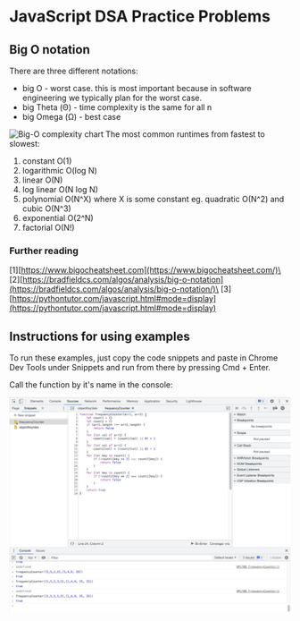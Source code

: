 # JavaScript DSA Practice Problems

## Big O notation

There are three different notations:

- big O - worst case. this is most important because in software engineering we typically plan for the worst case.
- big Theta (Θ) - time complexity is the same for all n
- big Omega (Ω) - best case

![Big-O complexity chart](https://miro.medium.com/max/1400/1*5ZLci3SuR0zM_QlZOADv8Q.jpeg)
The most common runtimes from fastest to slowest:

1. constant O(1)
2. logarithmic O(log N)
3. linear O(N)
4. log linear O(N log N)
5. polynomial O(N^X) where X is some constant eg. quadratic O(N^2) and cubic O(N^3)
6. exponential O(2^N)
7. factorial O(N!)

### Further reading

[1][https://www.bigocheatsheet.com](https://www.bigocheatsheet.com/)\
[2][https://bradfieldcs.com/algos/analysis/big-o-notation](https://bradfieldcs.com/algos/analysis/big-o-notation/)\
[3][https://pythontutor.com/javascript.html#mode=display](https://pythontutor.com/javascript.html#mode=display)

## Instructions for using examples

To run these examples, just copy the code snippets and paste in Chrome Dev Tools under Snippets and run from there by pressing Cmd + Enter.

Call the function by it's name in the console:

![Chrome DevTools Snippets view](/media/snippets.png)
